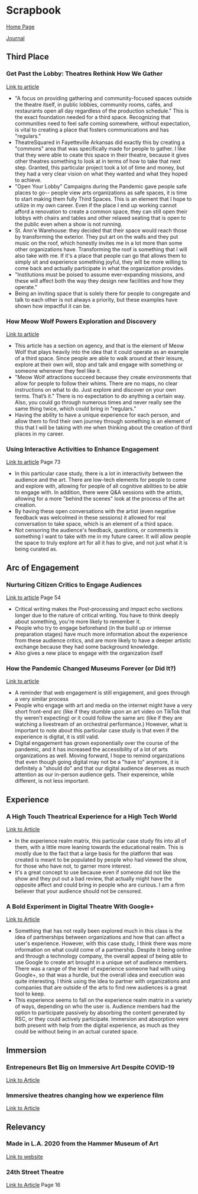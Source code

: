# Scrapbook

[Home Page](/README.md)

[Journal](/journal.md)

## Third Place

### Get Past the Lobby: Theatres Rethink How We Gather
[Link to article](https://drive.google.com/file/d/14Z9HuQU5j1esl1BAPhu2-sBgRxZrKEud/view)
- "A focus on providing gathering and community-focused spaces outside the theatre itself, in public lobbies, community rooms, cafés, and restaurants open all day regardless of the production schedule." This is the exact foundation needed for a third space. Recognizing that communities need to feel safe coming somewhere, without expectation, is vital to creating a place that fosters communications and has "regulars."
- TheatreSquared in Fayetteville Arkansas did exactly this by creating a "commons" area that was specifically made for people to gather. I like that they were able to ceate this space in their theatre, because it gives other theatres something to look at in terms of how to take that next step. Granted, this particular project took a lot of time and money, but they had a very clear vision on what they wanted and what they hoped to achieve. 
- "Open Your Lobby" Campaigns during the Pandemic gave people safe places to go-- people view arts organizations as safe spaces, it is time to start making them fully Third Spaces. This is an element that I hope to utilize in my own career. Even if the place I end up working cannot afford a renovation to create a common space, they can still open their lobbys with chairs and tables and other relaxed seating that is open to the public even when a show is not running. 
- St. Ann'e Warehouse: they decided that their space would reach those by transforming the exterior. They put art on the walls and they put music on the roof, which honestly invites me in a lot more than some other organizations have. Transforming the roof is something that I will also take with me. If it's a place that people can go that allows them to simply sit and experience something joyful, they will be more willing to come back and actually participate in what the organization provides. 
- "Institutions must be poised to assume ever-expanding missions, and these will affect both the way they design new facilities and how they operate."
- Being an inviting space that is solely there for people to congregate and talk to each other is not always a priority, but these examples have shown how impactful it can be.

### How Meow Wolf Powers Exploration and Discovery
[Link to article](https://info.hotelspacesevent.com/blog/how-meow-wolf-powers-exploration-and-discovery)
- This article has a section on agency, and that is the element of Meow Wolf that plays heavily into the idea that it could operate as an example of a third space. Since people are able to walk around at their leisure, explore at their own will, stop and talk and engage with something or someone whenever they feel like it. 
- "Meow Wolf attractions succeed because they create environments that allow for people to follow their whims. There are no maps, no clear instructions on what to do. Just explore and discover on your own terms. That’s it." There is no expectation to do anything a certain way. Also, you could go through numerous times and never really see the same thing twice, which could bring in "regulars." 
- Having the ability to have a unique experience for each person, and allow them to find their own journey through something is an element of this that I will be taking with me when thinking about the creation of third places in my career. 

### Using Interactive Activities to Enhance Engagement
[Link to article](https://galachoruses.org/sites/default/files/Barun-Making_Sense_of_Audience_Engagement.pdf) Page 73
- In this particular case study, there is a lot in interactivity between the audience and the art. There are low-tech elements for people to come and explore with, allowing for people of all cognitive abilities to be able to engage with. In addition, there were Q&A sessions with the artists, allowing for a more "behind the scenes" look at the process of the art creation. 
- By having these open conversations with the artist (even negative feedback was welcolmed in these sessions) it allowed for real conversation to take space, which is an element of a third space. 
- Not censoring the audience's feedback, questions, or comments is something I want to take with me in my future career. It will allow people the space to truly explore art for all it has to give, and not just what it is being curated as. 

## Arc of Engagement

### Nurturing Citizen Critics to Engage Audiences
[Link to article](https://galachoruses.org/sites/default/files/Barun-Making_Sense_of_Audience_Engagement.pdf) Page 54
- Critical writing makes the Post-processing and impact echo sections longer due to the nature of critical writing. You have to think deeply about something, you're more likely to remember it. 
- People who try to engage beforehand (in the build up or intense preparation stages) have much more information about the experience from these audience critics, and are more likely to have a deeper artistic exchange because they had some background knowledge. 
- Also gives a new place to engage with the organization itself

### How the Pandemic Changed Museums Forever (or Did It?)
[Link to article](https://news.usc.edu/trojan-family/virtual-art-museum-tours-exhibitions-after-covid-pandemic/)
- A reminder that web engagement is still engagement, and goes through a very similar process
- People who engage with art and media on the internet might have a very short front-end arc (like if they stumble upon an art video on TikTok that thy weren't expecting) or it could follow the same arc (like if they are watching a livestream of an orchestral performance.) However, what is important to note about this particular case study is that even if the experience is digital, it is still valid.
- Digital engagement has grown exponentially over the course of the pandemic, and it has increased the accessibility of a lot of arts organizations as well. Moving forward, I hope to remind organizations that even though going digital may not be a "have to" anymore, it is definitely a "should do" and that our digital audience deserves as much attention as our in-person audience gets. Their expereince, while different, is not less important. 


## Experience

### A High Touch Theatrical Experience for a High Tech World
[Link to Article](https://drive.google.com/file/d/1VH9IZLeoNA6tns8-c8z1g6GRCsej6dbb/view)
- In the experience realm matrix, this particular case study fits into all of them, with a little more leaning towards the educational realm. This is mostly due to the fact that a large basis for the platform that was created is meant to be populated by people who had viewed the show, for those who have not, to garner more interest. 
- It's a great concept to use because even if someone did not like the show and they put out a bad review, that actually might have the opposite affect and could bring in people who are curious. I am a firm believer that your audience should not be censored. 

### A Bold Experiment in Digital Theatre With Google+
[Link to Article](https://drive.google.com/file/d/1Vta9tXo4CKLtxvOREZFf9Hon97taqTFw/view)
- Something that has not really been explored much in this class is the idea of partnerships between organizations and how that can affect a user's experience. However, with this case study, I think there was more information on what could come of a partnership. Despite it being online and through a technology company, the overall appeal of being able to use Google to create art brought in a unique set of audience members. There was a range of the level of experience someone had with using Google+, so that was a hurdle, but the overall idea and execution was quite interesting. I think using the idea to partner with organizations and companies that are outside of the arts to find new audiences is a great tool to keep.
- This experience seems to fall on the experience realm matrix in a variety of ways, depending on who the user is. Audience members had the option to participate passively by absorbing the content generated by RSC, or they could actively participate. Immersion and absorption were both present with help from the digital experience, as much as they could be without being in an actual curated space.

## Immersion

### Entrepeneurs Bet Big on Immersive Art Despite COVID-19
[Link to Article](https://drive.google.com/file/d/18wgBI7AUMtAhRAU1SMR_tNYZ9iJVxVQ3/view)

### Immersive theatres changing how we experience film
[Link to Article](https://drive.google.com/file/d/1wpygCNggC_34rfuwHxtkIswcH6-OhYhl/view)


## Relevancy

### Made in L.A. 2020 from the Hammer Museum of Art
[Link to website](https://hammer.ucla.edu/exhibitions/2021/made-la-2020-version)

### 24th Street Theatre
[Link to Article](https://drive.google.com/file/d/1w7tSIm7fa6bMNosJHJcpRh2459jdb3Qq/view) Page 16
